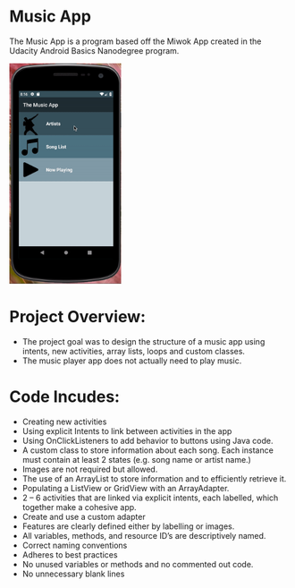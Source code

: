 # Music App
The Music App is a program based off the Miwok App created in the Udacity Android Basics Nanodegree program. 

<img src="https://github.com/codercarly/Music_App/blob/master/musicplayer_animated_1.gif" width="200">

# Project Overview:
- The project goal was to design the structure of a music app using intents, new activities, array lists, loops and custom classes. 
- The music player app does not actually need to play music.

# Code Incudes:
- Creating new activities
- Using explicit Intents to link between activities in the app
- Using OnClickListeners to add behavior to buttons using Java code.
- A custom class to store information about each song. Each instance must contain at least 2 states (e.g. song name or artist name.) 
- Images are not required but allowed.
- The use of an ArrayList to store information and to efficiently retrieve it.
- Populating a ListView or GridView with an ArrayAdapter.
- 2 – 6 activities that are linked via explicit intents, each labelled, which together make a cohesive app.
- Create and use a custom adapter
- Features are clearly defined either by labelling or images.
- All variables, methods, and resource ID’s are descriptively named.
- Correct naming conventions
- Adheres to best practices
- No unused variables or methods and no commented out code.
- No unnecessary blank lines
